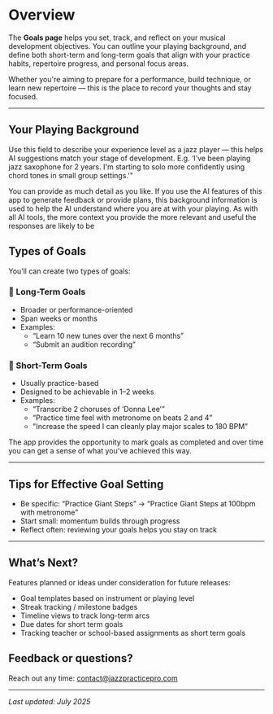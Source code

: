 # Overview

The **Goals page** helps you set, track, and reflect on your musical development objectives. You can outline your playing background, and define both short-term and long-term goals that align with your practice habits, repertoire progress, and personal focus areas.

Whether you're aiming to prepare for a performance, build technique, or learn new repertoire — this is the place to record your thoughts and stay focused.

---

## Your Playing Background

Use this field to describe your experience level as a jazz player — this helps AI suggestions match your stage of development.  E.g. ‘I’ve been playing jazz saxophone for 2 years. I'm starting to solo more confidently using chord tones in small group settings.’"

You can provide as much detail as you like. If you use the AI features of this app to generate feedback or provide plans, this background information is used to help the AI understand where you are at with your playing. As with all AI tools, the more context you provide the more relevant and useful the responses are likely to be

## Types of Goals

You’ll can create two types of goals:

### 🌱 Long-Term Goals

- Broader or performance-oriented
- Span weeks or months
- Examples:
  - “Learn 10 new tunes over the next 6 months”
  - “Submit an audition recording”

### 🎯 Short-Term Goals

- Usually practice-based
- Designed to be achievable in 1–2 weeks
- Examples:
  - “Transcribe 2 choruses of ‘Donna Lee’”
  - “Practice time feel with metronome on beats 2 and 4”
  - "Increase the speed I can cleanly play major scales to 180 BPM"

The app provides the opportunity to mark goals as completed and over time you can get a sense of what you've achieved this way.

---

## Tips for Effective Goal Setting

- Be specific: “Practice Giant Steps” → “Practice Giant Steps at 100bpm with metronome”
- Start small: momentum builds through progress
- Reflect often: reviewing your goals helps you stay on track

---

## What’s Next?

Features planned or ideas under consideration for future releases:

- Goal templates based on instrument or playing level
- Streak tracking / milestone badges
- Timeline views to track long-term arcs
- Due dates for short term goals
- Tracking teacher or school-based assignments as short term goals

## Feedback or questions?

Reach out any time: [contact@jazzpracticepro.com](mailto:contact@jazzpracticepro.com)

---

_Last updated: July 2025_
